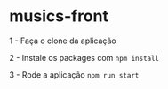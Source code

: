 # musics-front

1 - Faça o clone da aplicação

2 - Instale os packages com ```npm install```

3 - Rode a aplicação ```npm run start```

